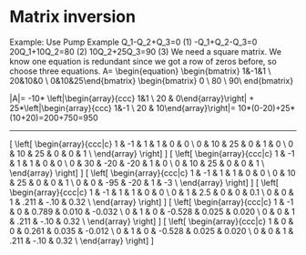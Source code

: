 # Matrix inversion
Example: Use Pump Example
Q_1-Q_2+Q_3=0   (1)
-Q_1+Q_2-Q_3=0
20Q_1+10Q_2=80  (2)
10Q_2+25Q_3=90  (3)
We need a square matrix. We know one equation is redundant since we got a row of zeros before, so choose three equations. 
A= 
\begin{equation}
\begin{bmatrix} 1&-1&1 \\ 20&10&0 \\ 0&10&25\end{bmatrix}
\begin{bmatrix} 0 \\ 80 \\ 90\ end{bmatrix}

|A|= -10* \left|\begin{array}{ccc} 
1&1 \\ 20 & 0\end{array}\right| + 25*\left|\begin{array}{ccc} 
1&-1 \\ 20 & 10\end{array}\right|= 10*(0-20)+25*(10+20)=200+750=950
***
\[
\left[ \begin{array}{ccc|c}
1 & -1 & 1 & 1 & 0 & 0 \\
0 & 10 & 25 & 0 & 1 & 0 \\
0 & 10 & 25 & 0 & 0 & 1 \\
\end{array} \right]
\]
\[
\left[ \begin{array}{ccc|c}
1 & -1 & 1 & 1 & 0 & 0 \\
0 & 30 & -20 & -20 & 1 & 0 \\
0 & 10 & 25 & 0 & 0 & 1 \\
\end{array} \right]
\]
\[
\left[ \begin{array}{ccc|c}
1 & -1 & 1 & 1 & 0 & 0 \\
0 & 10 & 25 & 0 & 0 & 1 \\
0 & 0 & -95 & -20 & 1 & -3 \\
\end{array} \right]
\]
\[
\left[ \begin{array}{ccc|c}
1 & -1 & 1 & 1 & 0 & 0 \\
0 & 1 & 2.5 & 0 & 0 & 0.1 \\
0 & 0 & 1 & .211 & -.10 & 0.32 \\
\end{array} \right]
\]
\[
\left[ \begin{array}{ccc|c}
1 & -1 & 0 & 0.789 & 0.010 & -0.032 \\
0 & 1 & 0 & -0.528 & 0.025 & 0.020 \\
0 & 0 & 1 & .211 & -.10 & 0.32 \\
\end{array} \right]
\]
\[
\left[ \begin{array}{ccc|c}
1 & 0 & 0 & 0.261 & 0.035 & -0.012 \\
0 & 1 & 0 & -0.528 & 0.025 & 0.020 \\
0 & 0 & 1 & .211 & -.10 & 0.32 \\
\end{array} \right]
\]
